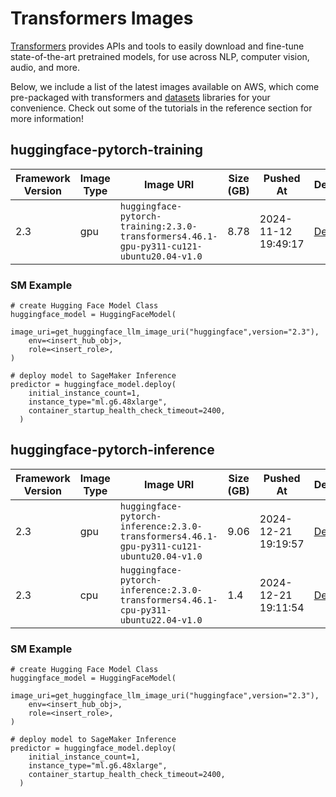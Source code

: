 # Transformers Images

[Transformers](https://huggingface.co/docs/transformers/en/index) provides APIs and tools to easily download and fine-tune state-of-the-art pretrained models, for use across NLP, computer vision, audio, and more.

Below, we include a list of the latest images available on AWS, which come pre-packaged with transformers and [datasets](https://huggingface.co/docs/datasets/en/index) libraries for your convenience. Check out some of the tutorials in the reference section for more information!

<!-- BEGIN AUTOGENERATED TABLE -->
## huggingface-pytorch-training

| Framework Version | Image Type | Image URI | Size (GB) | Pushed At | Details |
| --- | --- | --- | --- | --- | --- |
| 2.3 | gpu | `huggingface-pytorch-training:2.3.0-transformers4.46.1-gpu-py311-cu121-ubuntu20.04-v1.0` | 8.78 | 2024-11-12 19:49:17 | [Details](https://d1j777ktxwupjn.cloudfront.net/repository/huggingface-pytorch-training/image/sha256:39b1be47f293d0cb62b0e4b3f4e69aab6e74558f38b45c9ff5f67bd143366e86) |


### SM Example
```
# create Hugging Face Model Class
huggingface_model = HuggingFaceModel(
	image_uri=get_huggingface_llm_image_uri("huggingface",version="2.3"),
	env=<insert_hub_obj>,
	role=<insert_role>, 
)

# deploy model to SageMaker Inference
predictor = huggingface_model.deploy(
	initial_instance_count=1,
	instance_type="ml.g6.48xlarge",
	container_startup_health_check_timeout=2400,
  )
```


## huggingface-pytorch-inference

| Framework Version | Image Type | Image URI | Size (GB) | Pushed At | Details |
| --- | --- | --- | --- | --- | --- |
| 2.3 | gpu | `huggingface-pytorch-inference:2.3.0-transformers4.46.1-gpu-py311-cu121-ubuntu20.04-v1.0` | 9.06 | 2024-12-21 19:19:57 | [Details](https://d1j777ktxwupjn.cloudfront.net/repository/huggingface-pytorch-inference/image/sha256:2058966de934266d0ab41975bc82068a1e6a32fa4de9620d9ad38bdd3c2052e5) |
| 2.3 | cpu | `huggingface-pytorch-inference:2.3.0-transformers4.46.1-cpu-py311-ubuntu22.04-v1.0` | 1.4 | 2024-12-21 19:11:54 | [Details](https://d1j777ktxwupjn.cloudfront.net/repository/huggingface-pytorch-inference/image/sha256:aee88b26ccf083772ac982899cac8f092996c61a94c2f3bc3059072e9df6ae27) |


### SM Example
```
# create Hugging Face Model Class
huggingface_model = HuggingFaceModel(
	image_uri=get_huggingface_llm_image_uri("huggingface",version="2.3"),
	env=<insert_hub_obj>,
	role=<insert_role>, 
)

# deploy model to SageMaker Inference
predictor = huggingface_model.deploy(
	initial_instance_count=1,
	instance_type="ml.g6.48xlarge",
	container_startup_health_check_timeout=2400,
  )
```





<!-- END AUTOGENERATED TABLE -->